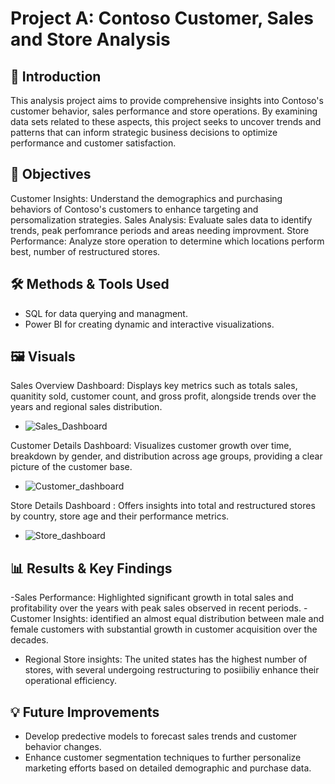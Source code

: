 # Project A: Contoso Customer, Sales and Store Analysis

## 📌 Introduction
This analysis project aims to provide comprehensive insights into Contoso's customer behavior, sales performance and store operations.  By examining data sets related to these aspects, this project seeks to uncover trends and patterns that can inform strategic business decisions to optimize performance and customer satisfaction.

## 📌 Objectives
Customer Insights: Understand the demographics and purchasing behaviors of Contoso's customers to enhance targeting and persomalization strategies.
Sales Analysis: Evaluate sales data to identify trends, peak perfomrance periods and areas needing improvment.
Store Performance: Analyze store operation to determine which locations perform best, number of restructured stores.

## 🛠 Methods & Tools Used
- SQL for data querying and managment.
- Power BI for creating dynamic and interactive visualizations.

## 🖼 Visuals
Sales Overview Dashboard: Displays key metrics such as totals sales, quanitity sold, customer count, and gross profit, alongside trends over the years and regional sales distribution.
- ![Sales_Dashboard](project3_chart.png)

Customer Details Dashboard: Visualizes customer growth over time, breakdown by gender, and distribution across age groups, providing a clear picture of the customer base.
- ![Customer_dashboard](project3_dashboard.png)

Store Details Dashboard : Offers  insights into total and restructured stores by country, store age and their performance metrics.
- ![Store_dashboard](project3_dashboard.png)

## 📊 Results & Key Findings
-Sales Performance: Highlighted significant growth in total sales and profitability over the years with peak sales observed in recent periods.
-Customer Insights: identified an almost equal distribution between male and female customers with substantial growth in customer acquisition over the decades.
- Regional Store insights: The united states has the highest number of stores, with several undergoing restructuring to posiibiliy enhance their operational efficiency.

## 💡 Future Improvements
- Develop predective models to forecast sales trends and customer behavior changes.
- Enhance customer segmentation techniques to further personalize marketing efforts based on detailed demographic and purchase data.
